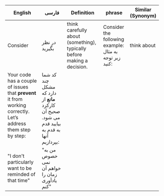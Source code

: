 | English                                                                                                               | فارسی                                                                                          | Definition                                                             | phrase                                                    | Similar (Synonym) |
| --------------------------------------------------------------------------------------------------------------------- | ---------------------------------------------------------------------------------------------- | ---------------------------------------------------------------------- | --------------------------------------------------------- | ----------------- |
| Consider                                                                                                              | در نظر بگیرید                                                                                  | think carefully about (something), typically before making a decision. | Consider the following example:<br>به مثال زیر توجه کنید: | think about       |
| Your code has a couple of issues that **prevent** it from working correctly. Let’s address them step by step:<br><br> | کد شما چند مشکل دارد که **مانع** از کارکرد صحیح آن می شود. بیایید قدم به قدم به آنها بپردازیم: |                                                                        |                                                           |                   |
| "I don't particularly want to be reminded of that time"<br>                                                           | "من به خصوص نمی خواهم آن زمان را یادآوری کنم"                                                  |                                                                        |                                                           |                   |
